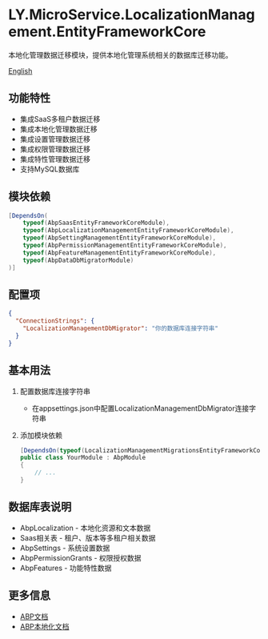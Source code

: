 # LY.MicroService.LocalizationManagement.EntityFrameworkCore

本地化管理数据迁移模块，提供本地化管理系统相关的数据库迁移功能。

[English](./README.EN.md)

## 功能特性

* 集成SaaS多租户数据迁移
* 集成本地化管理数据迁移
* 集成设置管理数据迁移
* 集成权限管理数据迁移
* 集成特性管理数据迁移
* 支持MySQL数据库

## 模块依赖

```csharp
[DependsOn(
    typeof(AbpSaasEntityFrameworkCoreModule),
    typeof(AbpLocalizationManagementEntityFrameworkCoreModule),
    typeof(AbpSettingManagementEntityFrameworkCoreModule),
    typeof(AbpPermissionManagementEntityFrameworkCoreModule),
    typeof(AbpFeatureManagementEntityFrameworkCoreModule),
    typeof(AbpDataDbMigratorModule)
)]
```

## 配置项

```json
{
  "ConnectionStrings": {
    "LocalizationManagementDbMigrator": "你的数据库连接字符串"
  }
}
```

## 基本用法

1. 配置数据库连接字符串
   * 在appsettings.json中配置LocalizationManagementDbMigrator连接字符串

2. 添加模块依赖
   ```csharp
   [DependsOn(typeof(LocalizationManagementMigrationsEntityFrameworkCoreModule))]
   public class YourModule : AbpModule
   {
       // ...
   }
   ```

## 数据库表说明

* AbpLocalization - 本地化资源和文本数据
* Saas相关表 - 租户、版本等多租户相关数据
* AbpSettings - 系统设置数据
* AbpPermissionGrants - 权限授权数据
* AbpFeatures - 功能特性数据

## 更多信息

* [ABP文档](https://docs.abp.io)
* [ABP本地化文档](https://docs.abp.io/zh-Hans/abp/latest/Localization)
